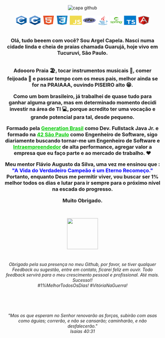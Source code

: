 <div id="container" align="center">

<!-- cover -->
<img src="https://i.imgur.com/ArR1PnR.jpg" alt="capa github">

<!-- stacks -->
<div style="display: inline_block"><br>
  <img align="center" alt="gel-c" height="30" width="40" src="https://raw.githubusercontent.com/devicons/devicon/master/icons/c/c-original.svg" > 
  <img align="center" alt="gel-c" height="30" width="40" src="https://raw.githubusercontent.com/devicons/devicon/master/icons/cplusplus/cplusplus-original.svg" > 
  <img align="center" alt="gel-HTML" height="30" width="40" src="https://raw.githubusercontent.com/devicons/devicon/master/icons/html5/html5-original.svg">
  <img align="center" alt="gel-CSS" height="30" width="40" src="https://raw.githubusercontent.com/devicons/devicon/master/icons/css3/css3-original.svg">
  <img align="center" alt="gel-Js" height="30" width="40" src="https://raw.githubusercontent.com/devicons/devicon/master/icons/javascript/javascript-plain.svg">
  <img align="center" alt="gel-php" height="30" width="40" src="https://raw.githubusercontent.com/devicons/devicon/master/icons/php/php-original.svg">
  <img align="center" alt="gel-java" height="30" width="40" src="https://raw.githubusercontent.com/devicons/devicon/master/icons/java/java-original.svg">
  <img align="center" alt="gel-spring" height="30" width="40" src="https://raw.githubusercontent.com/devicons/devicon/master/icons/spring/spring-original-wordmark.svg">
  <img align="center" alt="gel-spring" height="30" width="40" src="https://raw.githubusercontent.com/devicons/devicon/master/icons/typescript/typescript-original.svg">
  <img align="center" alt="gel-spring" height="30" width="40" src="https://raw.githubusercontent.com/devicons/devicon/master/icons/angularjs/angularjs-original.svg">
</div>

<br>

<!-- presentation letter -->
<h3>
  Olá, tudo beeem com você? Sou Argel Capela. Nasci numa cidade linda e cheia de praias chamada Guarujá, hoje vivo em Tucuruvi, São Paulo.
  <br>
  <br>

  Adoooro Praia 🏖, tocar instrumentos musicais 🎸, comer feijoada 🍛 e passar tempo com os meus pais, melhor ainda se for na PRAIAAA, ouvindo PISEIRO alto 😁.
  <br>

  Como um bom brasileiro, já trabalhei de quase tudo para ganhar alguma grana, mas em determinado momento decidi investir na área de TI 💻, porque acredito ter uma vocação e grande potencial para tal, desde pequeno.
  <br>

  Formado pela <a style="color:#00CC00;" href="https://brazil.generation.org/sao-paulo/pessoa-desenvolvedora-web/">Generation Brasil</a> como Dev. Fullstack Java Jr. e formado na <a style="color:#00CC00;" href="https://www.42sp.org.br/">42 São Paulo</a> como Engenheiro de Software, sigo diariamente buscando tornar-me um Engenheiro de Software e <a style="color:#00CC00;" href="https://online.pucrs.br/blog/public/intraempreendedorismo-entenda-o-conceito">Intraempreendedor</a> de alta performance, agregar valor a empresa que eu faço parte e ao mercado de trabalho. ❤
  <br>

  Meu mentor Flávio Augusto da Silva, uma vez me ensinou que : <b style="color:blue">"A Vida do Verdadeiro Campeão é um Eterno Recomeço."</b> Portanto, enquanto Deus me permitir viver, vou buscar ser 1% melhor todos os dias e lutar para ir sempre para o próximo nível na escada do progresso.<br>

  Muito Obrigado.
</h3>

<br>

<!-- portfolio -->
<a href="https://argelcapela.com.br"><img src="https://i.imgur.com/iFxsoep.jpg" width="100px" height="100px"></a>
<br><br>


<h6>Obrigado pela sua presença no meu Github, por favor, se tiver qualquer Feedback ou sugestão, entre em contato, ficarei feliz em ouvir. Todo feedback servirá para o meu crescimento pessoal e profissional. Até mais. Sucesso!!<br>#1%MelhorTodosOsDias! #VitóriaNaGuerra!</h6>

<br>
<br>
<!-- scripture -->

<i>"Mas os que esperam no Senhor renovarão as forças, subirão com asas como águias; correrão, e não se cansarão; caminharão, e não desfalecerão." <br>Isaías 40:31 <br></i><br>

</div>